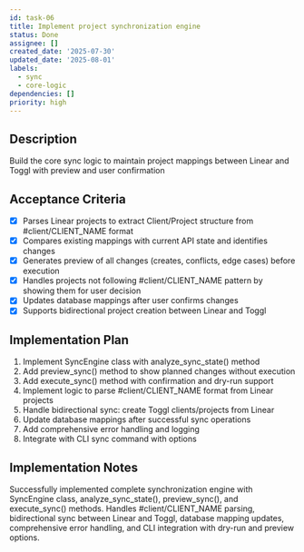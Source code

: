 ```yaml
---
id: task-06
title: Implement project synchronization engine
status: Done
assignee: []
created_date: '2025-07-30'
updated_date: '2025-08-01'
labels:
  - sync
  - core-logic
dependencies: []
priority: high
---
```


## Description

Build the core sync logic to maintain project mappings between Linear and Toggl with preview and user confirmation

## Acceptance Criteria

- [x] Parses Linear projects to extract Client/Project structure from #client/CLIENT_NAME format
- [x] Compares existing mappings with current API state and identifies changes
- [x] Generates preview of all changes (creates, conflicts, edge cases) before execution
- [x] Handles projects not following #client/CLIENT_NAME pattern by showing them for user decision
- [x] Updates database mappings after user confirms changes
- [x] Supports bidirectional project creation between Linear and Toggl

## Implementation Plan

1. Implement SyncEngine class with analyze_sync_state() method
2. Add preview_sync() method to show planned changes without execution
3. Add execute_sync() method with confirmation and dry-run support
4. Implement logic to parse #client/CLIENT_NAME format from Linear projects
5. Handle bidirectional sync: create Toggl clients/projects from Linear
6. Update database mappings after successful sync operations
7. Add comprehensive error handling and logging
8. Integrate with CLI sync command with options

## Implementation Notes

Successfully implemented complete synchronization engine with SyncEngine class, analyze_sync_state(), preview_sync(), and execute_sync() methods. Handles #client/CLIENT_NAME parsing, bidirectional sync between Linear and Toggl, database mapping updates, comprehensive error handling, and CLI integration with dry-run and preview options.
